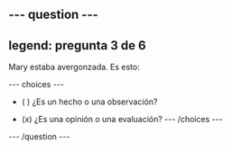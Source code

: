 --- question ---
---
legend: pregunta 3 de 6
---

Mary estaba avergonzada. Es esto:

--- choices ---
- ( ) ¿Es un hecho o una observación?

- (x) ¿Es una opinión o una evaluación? --- /choices ---

--- /question ---
